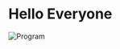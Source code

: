 # Hello Everyone



![Program](https://raw.githubusercontent.com/harideep8/TDFiles08-01-2021/master/Capture12.PNG)



